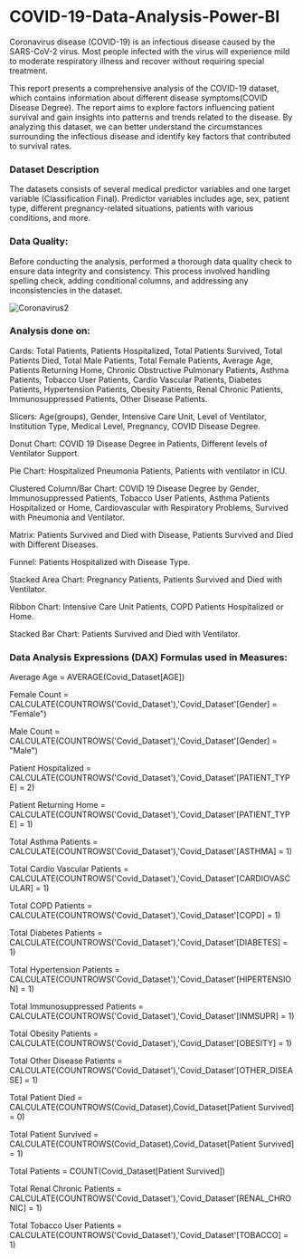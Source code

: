 # COVID-19-Data-Analysis-Power-BI

Coronavirus disease (COVID-19) is an infectious disease caused by the SARS-CoV-2 virus. Most people infected with the virus will experience mild to moderate respiratory illness and recover without requiring special treatment. 

This report presents a comprehensive analysis of the COVID-19 dataset, which contains information about different disease symptoms(COVID Disease Degree). The report aims to explore factors influencing patient survival and gain insights into patterns and trends related to the disease. By analyzing this dataset, we can better understand the circumstances surrounding the infectious disease and identify key factors that contributed to survival rates.

### Dataset Description

The datasets consists of several medical predictor variables and one target variable (Classification Final). Predictor variables includes age, sex, patient type, different pregnancy-related situations, patients with various conditions, and more.

### Data Quality:

Before conducting the analysis, performed a thorough data quality check to ensure data integrity and consistency. This process involved handling spelling check, adding conditional columns, and addressing any inconsistencies in the dataset.

![Coronavirus2](https://github.com/user-attachments/assets/2679c39e-7fca-43d4-928c-031a666162fa)

### Analysis done on:

Cards: Total Patients, Patients Hospitalized, Total Patients Survived, Total Patients Died, Total Male Patients, Total Female Patients, Average Age, Patients Returning Home, Chronic Obstructive Pulmonary Patients, Asthma Patients, Tobacco User Patients, Cardio Vascular Patients, Diabetes Patients, Hypertension Patients, Obesity Patients, Renal Chronic Patients, Immunosuppressed Patients, Other Disease Patients.

Slicers: Age(groups), Gender, Intensive Care Unit, Level of Ventilator, Institution Type, Medical Level, Pregnancy, COVID Disease Degree.

Donut Chart: COVID 19 Disease Degree in Patients, Different levels of Ventilator Support.

Pie Chart: Hospitalized Pneumonia Patients, Patients with ventilator in ICU.

Clustered Column/Bar Chart: COVID 19 Disease Degree by Gender, Immunosuppressed Patients, Tobacco User Patients, Asthma Patients Hospitalized or Home, Cardiovascular with Respiratory Problems, Survived with Pneumonia and Ventilator.

Matrix: Patients Survived and Died with Disease, Patients Survived and Died with Different Diseases.

Funnel: Patients Hospitalized with Disease Type.

Stacked Area Chart: Pregnancy Patients, Patients Survived and Died with Ventilator.

Ribbon Chart: Intensive Care Unit Patients, COPD Patients Hospitalized or Home.

Stacked Bar Chart: Patients Survived and Died with Ventilator.

### Data Analysis Expressions (DAX) Formulas used in Measures:

Average Age = AVERAGE(Covid_Dataset[AGE])

Female Count = CALCULATE(COUNTROWS('Covid_Dataset'),'Covid_Dataset'[Gender] = "Female")

Male Count = CALCULATE(COUNTROWS('Covid_Dataset'),'Covid_Dataset'[Gender] = "Male")

Patient Hospitalized = CALCULATE(COUNTROWS('Covid_Dataset'),'Covid_Dataset'[PATIENT_TYPE] = 2)

Patient Returning Home = CALCULATE(COUNTROWS('Covid_Dataset'),'Covid_Dataset'[PATIENT_TYPE] = 1)

Total Asthma Patients = CALCULATE(COUNTROWS('Covid_Dataset'),'Covid_Dataset'[ASTHMA] = 1)

Total Cardio Vascular Patients = CALCULATE(COUNTROWS('Covid_Dataset'),'Covid_Dataset'[CARDIOVASCULAR] = 1)

Total COPD Patients = CALCULATE(COUNTROWS('Covid_Dataset'),'Covid_Dataset'[COPD] = 1)

Total Diabetes Patients = CALCULATE(COUNTROWS('Covid_Dataset'),'Covid_Dataset'[DIABETES] = 1)

Total Hypertension Patients = CALCULATE(COUNTROWS('Covid_Dataset'),'Covid_Dataset'[HIPERTENSION] = 1)

Total Immunosuppressed Patients = CALCULATE(COUNTROWS('Covid_Dataset'),'Covid_Dataset'[INMSUPR] = 1)

Total Obesity Patients = CALCULATE(COUNTROWS('Covid_Dataset'),'Covid_Dataset'[OBESITY] = 1)

Total Other Disease Patients = CALCULATE(COUNTROWS('Covid_Dataset'),'Covid_Dataset'[OTHER_DISEASE] = 1)

Total Patient Died = CALCULATE(COUNTROWS(Covid_Dataset),Covid_Dataset[Patient Survived] = 0)

Total Patient Survived = CALCULATE(COUNTROWS(Covid_Dataset),Covid_Dataset[Patient Survived] = 1)

Total Patients = COUNT(Covid_Dataset[Patient Survived])

Total Renal Chronic Patients = CALCULATE(COUNTROWS('Covid_Dataset'),'Covid_Dataset'[RENAL_CHRONIC] = 1)

Total Tobacco User Patients = CALCULATE(COUNTROWS('Covid_Dataset'),'Covid_Dataset'[TOBACCO] = 1)

